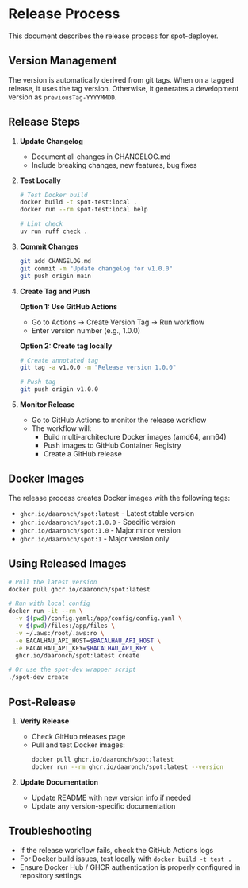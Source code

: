 # Release Process

This document describes the release process for spot-deployer.

## Version Management

The version is automatically derived from git tags. When on a tagged release, it uses the tag version. Otherwise, it generates a development version as `previousTag-YYYYMMDD`.

## Release Steps

1. **Update Changelog**
   - Document all changes in CHANGELOG.md
   - Include breaking changes, new features, bug fixes

2. **Test Locally**
   ```bash
   # Test Docker build
   docker build -t spot-test:local .
   docker run --rm spot-test:local help

   # Lint check
   uv run ruff check .
   ```

3. **Commit Changes**
   ```bash
   git add CHANGELOG.md
   git commit -m "Update changelog for v1.0.0"
   git push origin main
   ```

4. **Create Tag and Push**

   **Option 1: Use GitHub Actions**
   - Go to Actions → Create Version Tag → Run workflow
   - Enter version number (e.g., 1.0.0)

   **Option 2: Create tag locally**
   ```bash
   # Create annotated tag
   git tag -a v1.0.0 -m "Release version 1.0.0"

   # Push tag
   git push origin v1.0.0
   ```

5. **Monitor Release**
   - Go to GitHub Actions to monitor the release workflow
   - The workflow will:
     - Build multi-architecture Docker images (amd64, arm64)
     - Push images to GitHub Container Registry
     - Create a GitHub release

## Docker Images

The release process creates Docker images with the following tags:

- `ghcr.io/daaronch/spot:latest` - Latest stable version
- `ghcr.io/daaronch/spot:1.0.0` - Specific version
- `ghcr.io/daaronch/spot:1.0` - Major.minor version
- `ghcr.io/daaronch/spot:1` - Major version only

## Using Released Images

```bash
# Pull the latest version
docker pull ghcr.io/daaronch/spot:latest

# Run with local config
docker run -it --rm \
  -v $(pwd)/config.yaml:/app/config/config.yaml \
  -v $(pwd)/files:/app/files \
  -v ~/.aws:/root/.aws:ro \
  -e BACALHAU_API_HOST=$BACALHAU_API_HOST \
  -e BACALHAU_API_KEY=$BACALHAU_API_KEY \
  ghcr.io/daaronch/spot:latest create

# Or use the spot-dev wrapper script
./spot-dev create
```

## Post-Release

1. **Verify Release**
   - Check GitHub releases page
   - Pull and test Docker images:
     ```bash
     docker pull ghcr.io/daaronch/spot:latest
     docker run --rm ghcr.io/daaronch/spot:latest --version
     ```

2. **Update Documentation**
   - Update README with new version info if needed
   - Update any version-specific documentation

## Troubleshooting

- If the release workflow fails, check the GitHub Actions logs
- For Docker build issues, test locally with `docker build -t test .`
- Ensure Docker Hub / GHCR authentication is properly configured in repository settings
